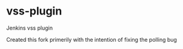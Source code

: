 vss-plugin
==========

Jenkins vss plugin

Created this fork primerily with the intention of fixing the polling bug
